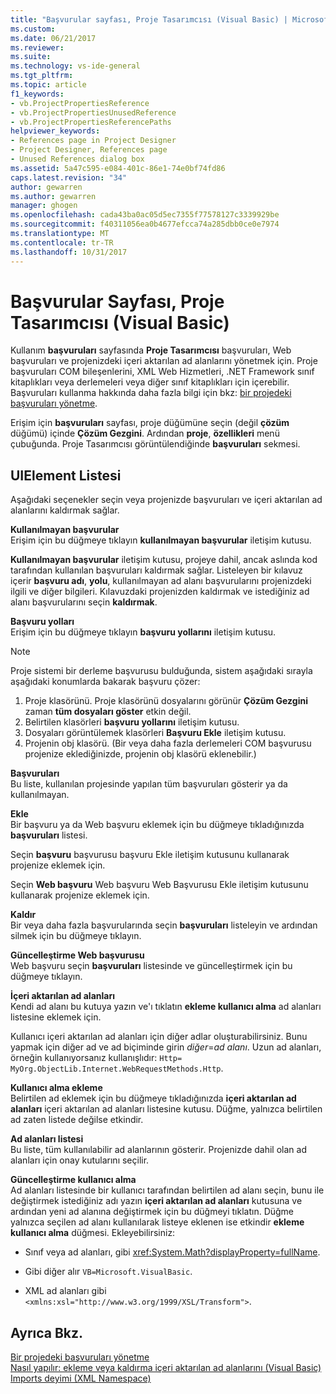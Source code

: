```yaml
---
title: "Başvurular sayfası, Proje Tasarımcısı (Visual Basic) | Microsoft Docs"
ms.custom: 
ms.date: 06/21/2017
ms.reviewer: 
ms.suite: 
ms.technology: vs-ide-general
ms.tgt_pltfrm: 
ms.topic: article
f1_keywords:
- vb.ProjectPropertiesReference
- vb.ProjectPropertiesUnusedReference
- vb.ProjectPropertiesReferencePaths
helpviewer_keywords:
- References page in Project Designer
- Project Designer, References page
- Unused References dialog box
ms.assetid: 5a47c595-e084-401c-86e1-74e0bf74fd86
caps.latest.revision: "34"
author: gewarren
ms.author: gewarren
manager: ghogen
ms.openlocfilehash: cada43ba0ac05d5ec7355f77578127c3339929be
ms.sourcegitcommit: f40311056ea0b4677efcca74a285dbb0ce0e7974
ms.translationtype: MT
ms.contentlocale: tr-TR
ms.lasthandoff: 10/31/2017
---
```

# <a name="references-page-project-designer-visual-basic"></a>Başvurular Sayfası, Proje Tasarımcısı (Visual Basic)
Kullanım **başvuruları** sayfasında **Proje Tasarımcısı** başvuruları, Web başvuruları ve projenizdeki içeri aktarılan ad alanlarını yönetmek için. Proje başvuruları COM bileşenlerini, XML Web Hizmetleri, .NET Framework sınıf kitaplıkları veya derlemeleri veya diğer sınıf kitaplıkları için içerebilir. Başvuruları kullanma hakkında daha fazla bilgi için bkz: [bir projedeki başvuruları yönetme](../../ide/managing-references-in-a-project.md).  

 Erişim için **başvuruları** sayfası, proje düğümüne seçin (değil **çözüm** düğümü) içinde **Çözüm Gezgini**. Ardından **proje**, **özellikleri** menü çubuğunda. Proje Tasarımcısı görüntülendiğinde **başvuruları** sekmesi.  

## <a name="uielement-list"></a>UIElement Listesi  
 Aşağıdaki seçenekler seçin veya projenizde başvuruları ve içeri aktarılan ad alanlarını kaldırmak sağlar.  

 **Kullanılmayan başvurular**  
 Erişim için bu düğmeye tıklayın **kullanılmayan başvurular** iletişim kutusu.  

 **Kullanılmayan başvurular** iletişim kutusu, projeye dahil, ancak aslında kod tarafından kullanılan başvuruları kaldırmak sağlar. Listeleyen bir kılavuz içerir **başvuru adı**, **yolu**, kullanılmayan ad alanı başvurularını projenizdeki ilgili ve diğer bilgileri. Kılavuzdaki projenizden kaldırmak ve istediğiniz ad alanı başvurularını seçin **kaldırmak**.  

 **Başvuru yolları**  
 Erişim için bu düğmeye tıklayın **başvuru yollarını** iletişim kutusu.  

> [!NOTE]
>  Proje sistemi bir derleme başvurusu bulduğunda, sistem aşağıdaki sırayla aşağıdaki konumlarda bakarak başvuru çözer:  
>   
>  1.  Proje klasörünü. Proje klasörünü dosyalarını görünür **Çözüm Gezgini** zaman **tüm dosyaları göster** etkin değil.  
> 2.  Belirtilen klasörleri **başvuru yollarını** iletişim kutusu.  
> 3.  Dosyaları görüntülemek klasörleri **Başvuru Ekle** iletişim kutusu.  
> 4.  Projenin obj klasörü. (Bir veya daha fazla derlemeleri COM başvurusu projenize eklediğinizde, projenin obj klasörü eklenebilir.)  

 **Başvuruları**  
 Bu liste, kullanılan projesinde yapılan tüm başvuruları gösterir ya da kullanılmayan.  

 **Ekle**  
 Bir başvuru ya da Web başvuru eklemek için bu düğmeye tıkladığınızda **başvuruları** listesi.  

 Seçin **başvuru** başvurusu başvuru Ekle iletişim kutusunu kullanarak projenize eklemek için.  

 Seçin **Web başvuru** Web başvuru Web Başvurusu Ekle iletişim kutusunu kullanarak projenize eklemek için.  

 **Kaldır**  
 Bir veya daha fazla başvurularında seçin **başvuruları** listeleyin ve ardından silmek için bu düğmeye tıklayın.  

 **Güncelleştirme Web başvurusu**  
 Web başvuru seçin **başvuruları** listesinde ve güncelleştirmek için bu düğmeye tıklayın.  

 **İçeri aktarılan ad alanları**  
 Kendi ad alanı bu kutuya yazın ve'ı tıklatın **ekleme kullanıcı alma** ad alanları listesine eklemek için.  

 Kullanıcı içeri aktarılan ad alanları için diğer adlar oluşturabilirsiniz. Bunu yapmak için diğer ad ve ad biçiminde girin *diğer*=*ad alanı*. Uzun ad alanları, örneğin kullanıyorsanız kullanışlıdır: `Http= MyOrg.ObjectLib.Internet.WebRequestMethods.Http`.  

 **Kullanıcı alma ekleme**  
 Belirtilen ad eklemek için bu düğmeye tıkladığınızda **içeri aktarılan ad alanları** içeri aktarılan ad alanları listesine kutusu. Düğme, yalnızca belirtilen ad zaten listede değilse etkindir.  

 **Ad alanları listesi**  
 Bu liste, tüm kullanılabilir ad alanlarının gösterir. Projenizde dahil olan ad alanları için onay kutularını seçilir.  

 **Güncelleştirme kullanıcı alma**  
 Ad alanları listesinde bir kullanıcı tarafından belirtilen ad alanı seçin, bunu ile değiştirmek istediğiniz adı yazın **içeri aktarılan ad alanları** kutusuna ve ardından yeni ad alanına değiştirmek için bu düğmeyi tıklatın. Düğme yalnızca seçilen ad alanı kullanılarak listeye eklenen ise etkindir **ekleme kullanıcı alma** düğmesi. Ekleyebilirsiniz:  

-   Sınıf veya ad alanları, gibi <xref:System.Math?displayProperty=fullName>.  

-   Gibi diğer alır `VB=Microsoft.VisualBasic`.  

-   XML ad alanları gibi `<xmlns:xsl="http://www.w3.org/1999/XSL/Transform">`.  

## <a name="see-also"></a>Ayrıca Bkz.  
 [Bir projedeki başvuruları yönetme](../../ide/managing-references-in-a-project.md)   
 [Nasıl yapılır: ekleme veya kaldırma içeri aktarılan ad alanlarını (Visual Basic)](../../ide/how-to-add-or-remove-imported-namespaces-visual-basic.md)   
 [Imports deyimi (XML Namespace)](/dotnet/visual-basic/language-reference/statements/imports-statement-xml-namespace)
